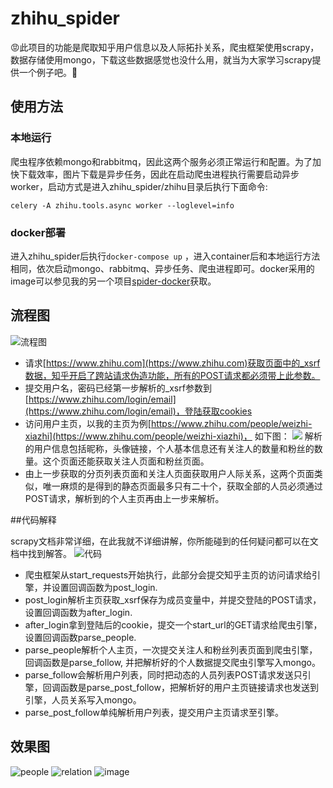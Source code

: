 # zhihu_spider

:rage:此项目的功能是爬取知乎用户信息以及人际拓扑关系，爬虫框架使用scrapy，数据存储使用mongo，下载这些数据感觉也没什么用，就当为大家学习scrapy提供一个例子吧。:sparkling_heart:

## 使用方法

### 本地运行

爬虫程序依赖mongo和rabbitmq，因此这两个服务必须正常运行和配置。为了加快下载效率，图片下载是异步任务，因此在启动爬虫进程执行需要启动异步worker，启动方式是进入zhihu_spider/zhihu目录后执行下面命令:

```
celery -A zhihu.tools.async worker --loglevel=info
```

### docker部署

进入zhihu_spider后执行```docker-compose up``` ，进入container后和本地运行方法相同，依次启动mongo、rabbitmq、异步任务、爬虫进程即可。docker采用的image可以参见我的另一个项目[spider-docker](https://github.com/LiuRoy/spider_docker)获取。

## 流程图

![流程图](doc/流程图.png)

* 请求[https://www.zhihu.com](https://www.zhihu.com)获取页面中的_xsrf数据，知乎开启了跨站请求伪造功能，所有的POST请求都必须带上此参数。
* 提交用户名，密码已经第一步解析的_xsrf参数到[https://www.zhihu.com/login/email](https://www.zhihu.com/login/email)，登陆获取cookies
* 访问用户主页，以我的主页为例[https://www.zhihu.com/people/weizhi-xiazhi](https://www.zhihu.com/people/weizhi-xiazhi)， 如下图：
![](doc/主页.png)
解析的用户信息包括昵称，头像链接，个人基本信息还有关注人的数量和粉丝的数量。这个页面还能获取关注人页面和粉丝页面。
* 由上一步获取的分页列表页面和关注人页面获取用户人际关系，这两个页面类似，唯一麻烦的是得到的静态页面最多只有二十个，获取全部的人员必须通过POST请求，解析到的个人主页再由上一步来解析。

##代码解释

scrapy文档非常详细，在此我就不详细讲解，你所能碰到的任何疑问都可以在文档中找到解答。
![代码](doc/代码.png)

* 爬虫框架从start\_requests开始执行，此部分会提交知乎主页的访问请求给引擎，并设置回调函数为post_login.
* post\_login解析主页获取\_xsrf保存为成员变量中，并提交登陆的POST请求，设置回调函数为after\_login.
* after\_login拿到登陆后的cookie，提交一个start\_url的GET请求给爬虫引擎，设置回调函数parse\_people.
* parse\_people解析个人主页，一次提交关注人和粉丝列表页面到爬虫引擎，回调函数是parse\_follow, 并把解析好的个人数据提交爬虫引擎写入mongo。
* parse\_follow会解析用户列表，同时把动态的人员列表POST请求发送只引擎，回调函数是parse\_post\_follow，把解析好的用户主页链接请求也发送到引擎，人员关系写入mongo。
* parse\_post\_follow单纯解析用户列表，提交用户主页请求至引擎。

## 效果图
![people](doc/people.png)
![relation](doc/relation.png)
![image](doc/image.png)
